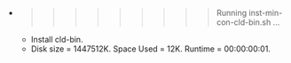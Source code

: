 * >>>>>>>>> Running inst-min-con-cld-bin.sh ...
  * Install cld-bin.
  * Disk size = 1447512K. Space Used = 12K. Runtime = 00:00:00:01.
